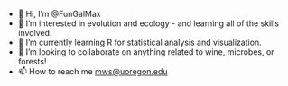 - 👋 Hi, I’m @FunGalMax
- 👀 I’m interested in evolution and ecology - and learning all of the skills involved. 
- 🌱 I’m currently learning R for statistical analysis and visualization.
- 💞️ I’m looking to collaborate on anything related to wine, microbes, or forests! 
- 📫 How to reach me mws@uoregon.edu
